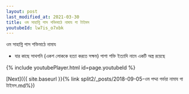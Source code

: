 ```yaml
---
layout: post
last_modified_at: 2021-03-30
title: ওম সাহাগ্নি পাস শক্তিমাঠে নামায গা টাইমস
youtubeId: lw7is_o7xbk
---
```

 
 
 ওম সাহাগ্নি পাস শক্তিমাঠে নামায  
 
 -  যার কাছে সাথগনি (একশ লোককে হত্যা করতে সক্ষম) পাশা শক্তি ইত্যাদি নামে একটি অস্ত্র রয়েছে 
 
  
 
  
 
 
 
 
 
 


{% include youtubePlayer.html id=page.youtubeId %}
 
[Next]({{ site.baseurl }}{% link  split2/_posts/2018-09-05-ওম পদ্মা গর্ভয়া নামায গা টাইমস.md%})
 
